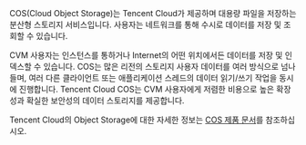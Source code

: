 COS(Cloud Object Storage)는 Tencent Cloud가 제공하며 대용량 파일을 저장하는 분산형 스토리지 서비스입니다. 사용자는 네트워크를 통해 수시로 데이터를 저장 및 조회할 수 있습니다.

CVM 사용자는 인스턴스를 통하거나 Internet의 어떤 위치에서든 데이터를 저장 및 인덱스할 수 있습니다. COS는 많은 리전의 스토리지 사용자 데이터를 여러 방식으로 넘나들며, 여러 다른 클라이언트 또는 애플리케이션 스레드의 데이터 읽기/쓰기 작업을 동시에 진행합니다. Tencent Cloud COS는 CVM 사용자에게 저렴한 비용으로 높은 확장성과 확실한 보안성의 데이터 스토리지를 제공합니다.

Tencent Cloud의 Object Storage에 대한 자세한 정보는 [COS 제품 문서](https://cloud.tencent.com/document/product/436)를 참조하십시오.

